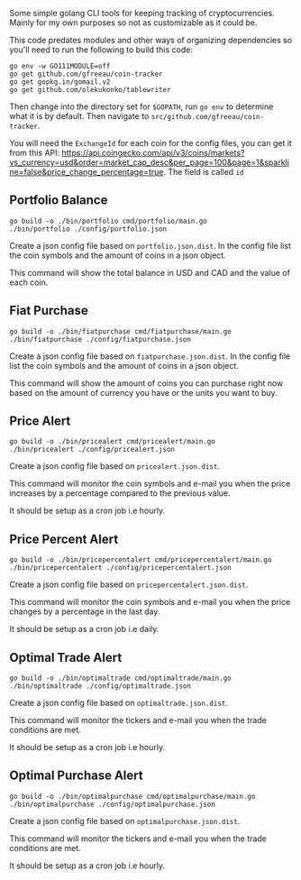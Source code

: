 Some simple golang CLI tools for keeping tracking of cryptocurrencies. Mainly for my own purposes so not as customizable as it could be.

This code predates modules and other ways of organizing dependencies so you'll need to run the following to build this code:

```
go env -w GO111MODULE=off
go get github.com/gfreeau/coin-tracker
go get gopkg.in/gomail.v2 
go get github.com/olekukonko/tablewriter 
```

Then change into the directory set for `$GOPATH`, run `go env` to determine what it is by default. Then navigate to `src/github.com/gfreeau/coin-tracker`.

You will need the `ExchangeId` for each coin for the config files, you can get it from this API: https://api.coingecko.com/api/v3/coins/markets?vs_currency=usd&order=market_cap_desc&per_page=100&page=1&sparkline=false&price_change_percentage=true. The field is called `id`

Portfolio Balance
-----------------

```
go build -o ./bin/portfolio cmd/portfolio/main.go
./bin/portfolio ./config/portfolio.json
```

Create a json config file based on `portfolio.json.dist`.
In the config file list the coin symbols and the amount of coins in a json object.

This command will show the total balance in USD and CAD and the value of each coin.

Fiat Purchase
-----------------

```
go build -o ./bin/fiatpurchase cmd/fiatpurchase/main.go
./bin/fiatpurchase ./config/fiatpurchase.json
```

Create a json config file based on `fiatpurchase.json.dist`.
In the config file list the coin symbols and the amount of coins in a json object.

This command will show the amount of coins you can purchase right now based on the amount of currency you have or the units you want to buy.


Price Alert
-----------

```
go build -o ./bin/pricealert cmd/pricealert/main.go
./bin/pricealert ./config/pricealert.json
```

Create a json config file based on `pricealert.json.dist`.

This command will monitor the coin symbols and e-mail you when the price increases by a percentage compared to the previous value.

It should be setup as a cron job i.e hourly.

Price Percent Alert
-----------

```
go build -o ./bin/pricepercentalert cmd/pricepercentalert/main.go
./bin/pricepercentalert ./config/pricepercentalert.json
```

Create a json config file based on `pricepercentalert.json.dist`.

This command will monitor the coin symbols and e-mail you when the price changes by a percentage in the last day.

It should be setup as a cron job i.e daily.

Optimal Trade Alert
-----------

```
go build -o ./bin/optimaltrade cmd/optimaltrade/main.go
./bin/optimaltrade ./config/optimaltrade.json
```

Create a json config file based on `optimaltrade.json.dist`.

This command will monitor the tickers and e-mail you when the trade conditions are met.

It should be setup as a cron job i.e hourly.

Optimal Purchase Alert
-----------

```
go build -o ./bin/optimalpurchase cmd/optimalpurchase/main.go
./bin/optimalpurchase ./config/optimalpurchase.json
```

Create a json config file based on `optimalpurchase.json.dist`.

This command will monitor the tickers and e-mail you when the trade conditions are met.

It should be setup as a cron job i.e hourly.

